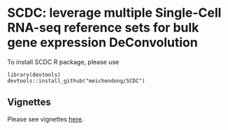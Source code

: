 # SCDC: leverage multiple Single-Cell RNA-seq reference sets for bulk gene expression DeConvolution
To install SCDC R package, please use

```{R}
library(devtools)
devtools::install_github("meichendong/SCDC")
```

## Vignettes
Please see vignettes [here](https://meichendong.github.io/SCDC/index.html).